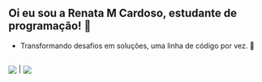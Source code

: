 ## Oi eu sou a Renata M Cardoso, estudante de programação! 👋


* Transformando desafios em soluções, uma linha de código por vez. 🚀

##
 <a href="https://github.com/renatamcardoso/github-readme-stats"><img align="center" src="https://github-readme-stats.vercel.app/api?username=renatamcardoso&show_icons=true&include_all_commits=true&theme=transparent"  /></a> 
 | 
 <a href="https://github.com/renatamcardoso/github-readme-stats"><img align="center" src="https://github-readme-stats.vercel.app/api/top-langs/?username=renatamcardoso&layout=compact&theme=transparent" /></a> 

<!--
![Snake animation](https://github.com/renatamcardoso/blob/output/github-contribution-grid-snake.svg)
-->
